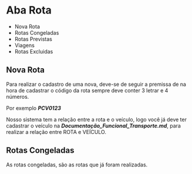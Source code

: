 # Aba Rota
* Nova Rota
* Rotas Congeladas
* Rotas Previstas
* Viagens
* Rotas Excluidas

## Nova Rota
Para realizar o cadastro de uma nova, deve-se de seguir a premissa de na hora de cadastrar o código da rota sempre deve conter 3 letrar e 4 números. 

Por exemplo
***PCV0123***

Nosso sistema tem a relação entre a rota e o veículo, logo você já deve ter cadastrar o veículo na ***Documentação_Funcional_Transporte.md***, para realizar a relação entre ROTA e VEÍCULO.

## Rotas Congeladas
As rotas congeladas, são as rotas que já foram realizadas.

